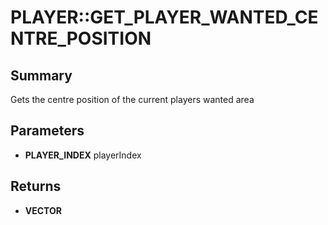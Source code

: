 # PLAYER::GET_PLAYER_WANTED_CENTRE_POSITION

## Summary
Gets the centre position of the current players wanted area

## Parameters
* **PLAYER_INDEX** playerIndex

## Returns
* **VECTOR**